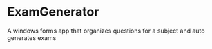 # ExamGenerator
A windows forms app that organizes questions for a subject and auto generates exams
